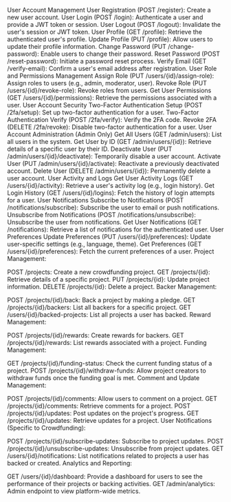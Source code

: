 User Account Management
User Registration (POST /register): Create a new user account.
User Login (POST /login): Authenticate a user and provide a JWT token or session.
User Logout (POST /logout): Invalidate the user's session or JWT token.
User Profile (GET /profile): Retrieve the authenticated user's profile.
Update Profile (PUT /profile): Allow users to update their profile information.
Change Password (PUT /change-password): Enable users to change their password.
Reset Password (POST /reset-password): Initiate a password reset process.
Verify Email (GET /verify-email): Confirm a user's email address after registration.
User Role and Permissions Management
Assign Role (PUT /users/{id}/assign-role): Assign roles to users (e.g., admin, moderator, user).
Revoke Role (PUT /users/{id}/revoke-role): Revoke roles from users.
Get User Permissions (GET /users/{id}/permissions): Retrieve the permissions associated with a user.
User Account Security
Two-Factor Authentication Setup (POST /2fa/setup): Set up two-factor authentication for a user.
Two-Factor Authentication Verify (POST /2fa/verify): Verify the 2FA code.
Revoke 2FA (DELETE /2fa/revoke): Disable two-factor authentication for a user.
User Account Administration (Admin Only)
Get All Users (GET /admin/users): List all users in the system.
Get User by ID (GET /admin/users/{id}): Retrieve details of a specific user by their ID.
Deactivate User (PUT /admin/users/{id}/deactivate): Temporarily disable a user account.
Activate User (PUT /admin/users/{id}/activate): Reactivate a previously deactivated account.
Delete User (DELETE /admin/users/{id}): Permanently delete a user account.
User Activity and Logs
Get User Activity Logs (GET /users/{id}/activity): Retrieve a user's activity log (e.g., login history).
Get Login History (GET /users/{id}/logins): Fetch the history of login attempts for a user.
User Notifications
Subscribe to Notifications (POST /notifications/subscribe): Subscribe the user to email or push notifications.
Unsubscribe from Notifications (POST /notifications/unsubscribe): Unsubscribe the user from notifications.
Get User Notifications (GET /notifications): Retrieve a list of notifications for the authenticated user.
User Preferences
Update Preferences (PUT /users/{id}/preferences): Update user-specific settings (e.g., language, theme).
Get Preferences (GET /users/{id}/preferences): Fetch the current preferences of a user.
Project Management:

POST /projects: Create a new crowdfunding project.
GET /projects/{id}: Retrieve details of a specific project.
PUT /projects/{id}: Update project information.
DELETE /projects/{id}: Delete a project.
Backer Management:

POST /projects/{id}/back: Back a project by making a pledge.
GET /projects/{id}/backers: List all backers for a specific project.
GET /users/{id}/backed-projects: List all projects a user has backed.
Reward Management:

POST /projects/{id}/rewards: Create rewards for backers.
GET /projects/{id}/rewards: List rewards associated with a project.
Funding Management:

GET /projects/{id}/funding-status: Check the current funding status of a project.
POST /projects/{id}/withdraw-funds: Allow project creators to withdraw funds once the funding goal is met.
Comment and Update Management:

POST /projects/{id}/comments: Allow users to comment on a project.
GET /projects/{id}/comments: Retrieve comments for a project.
POST /projects/{id}/updates: Post updates on the project's progress.
GET /projects/{id}/updates: Retrieve updates for a project.
User Notifications (Specific to Crowdfunding):

POST /projects/{id}/subscribe-updates: Subscribe to project updates.
POST /projects/{id}/unsubscribe-updates: Unsubscribe from project updates.
GET /users/{id}/notifications: List notifications related to projects a user has backed or created.
Analytics and Reporting:

GET /users/{id}/dashboard: Provide a dashboard for users to see the performance of their projects or backing activities.
GET /admin/analytics: Admin endpoint to view platform-wide metrics.